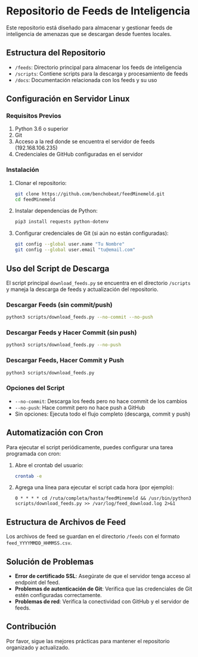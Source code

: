 # Repositorio de Feeds de Inteligencia

Este repositorio está diseñado para almacenar y gestionar feeds de inteligencia de amenazas que se descargan desde fuentes locales.

## Estructura del Repositorio

- `/feeds`: Directorio principal para almacenar los feeds de inteligencia
- `/scripts`: Contiene scripts para la descarga y procesamiento de feeds
- `/docs`: Documentación relacionada con los feeds y su uso

## Configuración en Servidor Linux

### Requisitos Previos

1. Python 3.6 o superior
2. Git
3. Acceso a la red donde se encuentra el servidor de feeds (192.168.106.235)
4. Credenciales de GitHub configuradas en el servidor

### Instalación

1. Clonar el repositorio:
   ```bash
   git clone https://github.com/benchobeat/feedMinemeld.git
   cd feedMinemeld
   ```

2. Instalar dependencias de Python:
   ```bash
   pip3 install requests python-dotenv
   ```

3. Configurar credenciales de Git (si aún no están configuradas):
   ```bash
   git config --global user.name "Tu Nombre"
   git config --global user.email "tu@email.com"
   ```

## Uso del Script de Descarga

El script principal `download_feeds.py` se encuentra en el directorio `/scripts` y maneja la descarga de feeds y actualización del repositorio.

### Descargar Feeds (sin commit/push)

```bash
python3 scripts/download_feeds.py --no-commit --no-push
```

### Descargar Feeds y Hacer Commit (sin push)

```bash
python3 scripts/download_feeds.py --no-push
```

### Descargar Feeds, Hacer Commit y Push

```bash
python3 scripts/download_feeds.py
```

### Opciones del Script

- `--no-commit`: Descarga los feeds pero no hace commit de los cambios
- `--no-push`: Hace commit pero no hace push a GitHub
- Sin opciones: Ejecuta todo el flujo completo (descarga, commit y push)

## Automatización con Cron

Para ejecutar el script periódicamente, puedes configurar una tarea programada con cron:

1. Abre el crontab del usuario:
   ```bash
   crontab -e
   ```

2. Agrega una línea para ejecutar el script cada hora (por ejemplo):
   ```
   0 * * * * cd /ruta/completa/hasta/feedMinemeld && /usr/bin/python3 scripts/download_feeds.py >> /var/log/feed_download.log 2>&1
   ```

## Estructura de Archivos de Feed

Los archivos de feed se guardan en el directorio `/feeds` con el formato `feed_YYYYMMDD_HHMMSS.csv`.

## Solución de Problemas

- **Error de certificado SSL**: Asegúrate de que el servidor tenga acceso al endpoint del feed.
- **Problemas de autenticación de Git**: Verifica que las credenciales de Git estén configuradas correctamente.
- **Problemas de red**: Verifica la conectividad con GitHub y el servidor de feeds.

## Contribución

Por favor, sigue las mejores prácticas para mantener el repositorio organizado y actualizado.